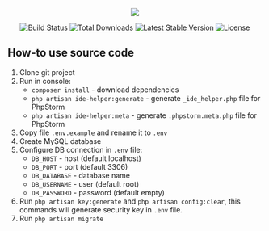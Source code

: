 <p align="center"><img src="https://laravel.com/assets/img/components/logo-laravel.svg"></p>

<p align="center">
<a href="https://travis-ci.org/laravel/framework"><img src="https://travis-ci.org/laravel/framework.svg" alt="Build Status"></a>
<a href="https://packagist.org/packages/laravel/framework"><img src="https://poser.pugx.org/laravel/framework/d/total.svg" alt="Total Downloads"></a>
<a href="https://packagist.org/packages/laravel/framework"><img src="https://poser.pugx.org/laravel/framework/v/stable.svg" alt="Latest Stable Version"></a>
<a href="https://packagist.org/packages/laravel/framework"><img src="https://poser.pugx.org/laravel/framework/license.svg" alt="License"></a>
</p>

## How-to use source code

1.  Clone git project
2.  Run in console:
    *   `composer install` - download dependencies
    *   `php artisan ide-helper:generate` - generate `_ide_helper.php` file for PhpStorm
    *   `php artisan ide-helper:meta` - generate `.phpstorm.meta.php` file for PhpStorm
3.  Copy file `.env.example` and rename it to `.env`
4.  Create MySQL database
5.  Configure DB connection in `.env` file:
    *   `DB_HOST` - host (default localhost)
    *   `DB_PORT` - port (default 3306)
    *   `DB_DATABASE` - database name
    *   `DB_USERNAME` - user (default root)
    *   `DB_PASSWORD` - password (default empty)
6.  Run `php artisan key:generate` and `php artisan config:clear`, this commands will generate security key in `.env` file.
7.  Run `php artisan migrate`
